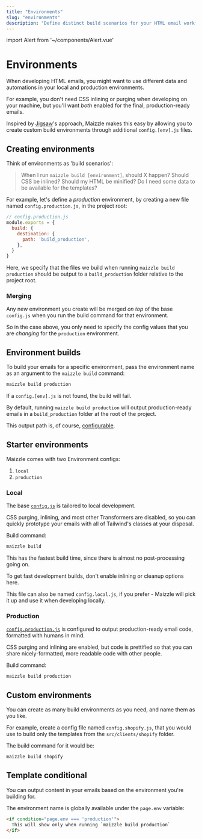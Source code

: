 ```yaml
---
title: "Environments"
slug: "environments"
description: "Define distinct build scenarios for your HTML email workflow, each with their own settings"
---
```


import Alert from '~/components/Alert.vue'

# Environments

When developing HTML emails, you might want to use different data and automations in your local and production environments.

For example, you don't need CSS inlining or purging when developing on your machine, but you'll want _both_ enabled for the final, production-ready emails.

Inspired by [Jigsaw](https://jigsaw.tighten.co/)'s approach, Maizzle makes this easy by allowing you to create custom build environments through additional `config.[env].js` files.

## Creating environments

Think of environments as 'build scenarios':

> When I run `maizzle build [environment]`, should X happen? Should CSS be inlined? Should my HTML be minified? Do I need some data to be available for the templates?

For example, let's define a _production_ environment, by creating a new file named `config.production.js`, in the project root:

```js
// config.production.js
module.exports = {
  build: {
    destination: {
      path: 'build_production',
    },
  }
}
```

Here, we specify that the files we build when running `maizzle build production` should be output to a `build_production` folder relative to the project root.

### Merging

Any new environment you create will be merged _on top_ of the base `config.js` when you run the build command for that environment.

So in the case above, you only need to specify the config values that you are _changing_ for the `production` environment.

## Environment builds

To build your emails for a specific environment, pass the environment name as an argument to the `maizzle build` command:

```bash
maizzle build production
```

<alert type="warning">If a <code>config.[env].js</code> is not found, the build will fail.</alert>

By default, running `maizzle build production` will output production-ready emails in a `build_production` folder at the root of the project.

This output path is, of course, [configurable](/docs/build-config/#path).

## Starter environments

Maizzle comes with two Environment configs:

1. `local`
3. `production`

### Local

The base [`config.js`](https://github.com/maizzle/maizzle/blob/master/config.js) is tailored to local development.

CSS purging, inlining, and most other Transformers are disabled, so you can quickly prototype your emails with all of Tailwind's classes at your disposal.

Build command:

```bash
maizzle build
```

This has the fastest build time, since there is almost no post-processing going on.

<alert>To get fast development builds, don't enable inlining or cleanup options here.</alert>

<alert>This file can also be named <code>config.local.js</code>, if you prefer - Maizzle will pick it up and use it when developing locally.</alert>

### Production

[`config.production.js`](https://github.com/maizzle/maizzle/blob/master/config.production.js) is configured to output production-ready email code, formatted with humans in mind.

CSS purging and inlining are enabled, but code is prettified so that you can share nicely-formatted, more readable code with other people.

Build command:

```bash
maizzle build production
```

## Custom environments

You can create as many build environments as you need, and name them as you like.

For example, create a config file named `config.shopify.js`, that you would use to build only the templates from the `src/clients/shopify` folder.

The build command for it would be:

```bash
maizzle build shopify
```

## Template conditional

You can output content in your emails based on the environment you're building for.

The environment name is globally available under the `page.env` variable:

```html
<if condition="page.env === 'production'">
  This will show only when running `maizzle build production`
</if>
```
